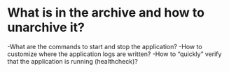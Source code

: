 # What is in the archive and how to unarchive it?

-What are the commands to start and stop the application?
-How to customize where the application logs are written?
-How to “quickly” verify that the application is running (healthcheck)?
